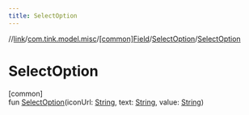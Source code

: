 ```yaml
---
title: SelectOption
---
```

//[link](../../../../index.html)/[com.tink.model.misc](../../index.html)/[[common]Field](../index.html)/[SelectOption](index.html)/[SelectOption](-select-option.html)



# SelectOption



[common]\
fun [SelectOption](-select-option.html)(iconUrl: [String](https://kotlinlang.org/api/latest/jvm/stdlib/kotlin/-string/index.html), text: [String](https://kotlinlang.org/api/latest/jvm/stdlib/kotlin/-string/index.html), value: [String](https://kotlinlang.org/api/latest/jvm/stdlib/kotlin/-string/index.html))




